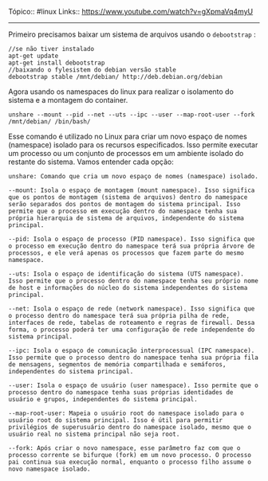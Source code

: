 Tópico:: #linux 
Links:: https://www.youtube.com/watch?v=gXpmaVq4myU

---
Primeiro precisamos baixar  um sistema de arquivos usando o `debootstrap` :
```
//se não tiver instalado
apt-get update
apt-get install debootstrap
//baixando o fylesistem do debian versão stable
debootstrap stable /mnt/debian/ http://deb.debian.org/debian
```

Agora usando os namespaces do linux para realizar o isolamento do sistema e a montagem do container.

```
unshare --mount --pid --net --uts --ipc --user --map-root-user --fork /mnt/debian/ /bin/bash/
```

Esse comando é utilizado no Linux para criar um novo espaço de nomes (namespace) isolado para os recursos especificados. Isso permite executar um processo ou um conjunto de processos em um ambiente isolado do restante do sistema. Vamos entender cada opção:

    unshare: Comando que cria um novo espaço de nomes (namespace) isolado.

    --mount: Isola o espaço de montagem (mount namespace). Isso significa que os pontos de montagem (sistema de arquivos) dentro do namespace serão separados dos pontos de montagem do sistema principal. Isso permite que o processo em execução dentro do namespace tenha sua própria hierarquia de sistema de arquivos, independente do sistema principal.

    --pid: Isola o espaço de processo (PID namespace). Isso significa que o processo em execução dentro do namespace terá sua própria árvore de processos, e ele verá apenas os processos que fazem parte do mesmo namespace.

    --uts: Isola o espaço de identificação do sistema (UTS namespace). Isso permite que o processo dentro do namespace tenha seu próprio nome de host e informações do núcleo do sistema independentes do sistema principal.

    --net: Isola o espaço de rede (network namespace). Isso significa que o processo dentro do namespace terá sua própria pilha de rede, interfaces de rede, tabelas de roteamento e regras de firewall. Dessa forma, o processo poderá ter uma configuração de rede independente do sistema principal.

    --ipc: Isola o espaço de comunicação interprocessual (IPC namespace). Isso permite que o processo dentro do namespace tenha sua própria fila de mensagens, segmentos de memória compartilhada e semáforos, independentes do sistema principal.

    --user: Isola o espaço de usuário (user namespace). Isso permite que o processo dentro do namespace tenha suas próprias identidades de usuário e grupos, independentes do sistema principal.

    --map-root-user: Mapeia o usuário root do namespace isolado para o usuário root do sistema principal. Isso é útil para permitir privilégios de superusuário dentro do namespace isolado, mesmo que o usuário real no sistema principal não seja root.

    --fork: Após criar o novo namespace, esse parâmetro faz com que o processo corrente se bifurque (fork) em um novo processo. O processo pai continua sua execução normal, enquanto o processo filho assume o novo namespace isolado.

